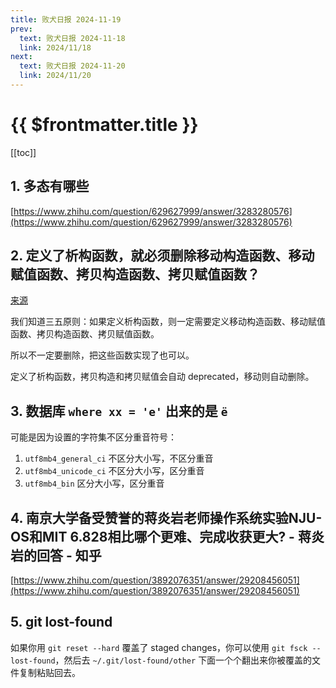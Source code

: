 ```yaml
---
title: 败犬日报 2024-11-19
prev:
  text: 败犬日报 2024-11-18
  link: 2024/11/18
next:
  text: 败犬日报 2024-11-20
  link: 2024/11/20
---
```


# {{ $frontmatter.title }}

[[toc]]

## 1. 多态有哪些

[https://www.zhihu.com/question/629627999/answer/3283280576](https://www.zhihu.com/question/629627999/answer/3283280576)

## 2. 定义了析构函数，就必须删除移动构造函数、移动赋值函数、拷贝构造函数、拷贝赋值函数？

[来源](https://142857.red/book/cpp_lifetime/#_4)

我们知道三五原则：如果定义析构函数，则一定需要定义移动构造函数、移动赋值函数、拷贝构造函数、拷贝赋值函数。

所以不一定要删除，把这些函数实现了也可以。

定义了析构函数，拷贝构造和拷贝赋值会自动 deprecated，移动则自动删除。

## 3. 数据库 `where xx = 'е'` 出来的是 `ё`

可能是因为设置的字符集不区分重音符号：

1. `utf8mb4_general_ci` 不区分大小写，不区分重音
2. `utf8mb4_unicode_ci` 不区分大小写，区分重音
3. `utf8mb4_bin` 区分大小写，区分重音

## 4. 南京大学备受赞誉的蒋炎岩老师操作系统实验NJU-OS和MIT 6.828相比哪个更难、完成收获更大? - 蒋炎岩的回答 - 知乎

[https://www.zhihu.com/question/3892076351/answer/29208456051](https://www.zhihu.com/question/3892076351/answer/29208456051)

## 5. git lost-found

如果你用 `git reset --hard` 覆盖了 staged changes，你可以使用 `git fsck --lost-found`，然后去 `~/.git/lost-found/other` 下面一个个翻出来你被覆盖的文件复制粘贴回去。
